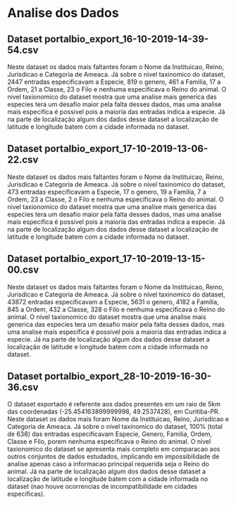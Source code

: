 # Analise dos Dados

## Dataset portalbio_export_16-10-2019-14-39-54.csv

Neste dataset os dados mais faltantes foram o Nome da Instituicao, Reino, Jurisdicao e Categoria de Ameaca. Já sobre o nivel taxinomico do dataset, 2447 entradas especificavam a Especie, 819 o genero, 461 a Familia, 17 a Ordem, 21 a Classe, 23 o Filo e nenhuma especificava o Reino do animal. O nivel taxionomico do dataset mostra que uma analise mais generica das especies tera um desafio maior pela falta desses dados, mas uma analise mais especifica é possivel pois a maioria das entradas indica a especie. Já na parte de localização algum dos dados desse dataset a localização de latitude e longitude batem com a cidade informada no dataset.


## Dataset portalbio_export_17-10-2019-13-06-22.csv

Neste dataset os dados mais faltantes foram o Nome da Instituicao, Reino, Jurisdicao e Categoria de Ameaca. Já sobre o nivel taxinomico do dataset, 473 entradas especificavam a Especie, 17 o genero, 19 a Familia, 7 a Ordem, 23 a Classe, 2 o Filo e nenhuma especificava o Reino do animal. O nivel taxionomico do dataset mostra que uma analise mais generica das especies tera um desafio maior pela falta desses dados, mas uma analise mais especifica é possivel pois a maioria das entradas indica a especie. Já na parte de localização algum dos dados desse dataset a localização de latitude e longitude batem com a cidade informada no dataset.

## Dataset portalbio_export_17-10-2019-13-15-00.csv

Neste dataset os dados mais faltantes foram o Nome da Instituicao, Reino, Jurisdicao e Categoria de Ameaca. Já sobre o nivel taxinomico do dataset, 43872 entradas especificavam a Especie, 5631 o genero, 4182 a Familia, 845 a Ordem, 432 a Classe, 328 o Filo e nenhuma especificava o Reino do animal. O nivel taxionomico do dataset mostra que uma analise mais generica das especies tera um desafio maior pela falta desses dados, mas uma analise mais especifica é possivel pois a maioria das entradas indica a especie. Já na parte de localização algum dos dados desse dataset a localização de latitude e longitude batem com a cidade informada no dataset.

## Dataset portalbio_export_28-10-2019-16-30-36.csv
O dataset exportado é referente aos dados presentes em um raio de 5km das coordenadas (-25.454163899999998, 49.2537428), em Curitiba-PR. Neste dataset os dados mais foram Nome da Instituicao, Reino, Jurisdicao e Categoria de Ameaca. Já sobre o nivel taxinomico do dataset, 100% (total de 638) das entradas especificavam Especie, Genero, Familia, Ordem, Classe e Filo, porem nenhuma especificava o Reino do animal. O nivel taxionomico do dataset se apresenta mais completo em comparacao aos outros conjuntos de dados estudados, implicando em impossibilidade de analise apenas caso a informacao principal requerida seja o Reino do animal. Já na parte de localização algum dos dados desse dataset a localização de latitude e longitude batem com a cidade informada no dataset (nao houve ocorrencias de incompatibilidade em cidades especificas).
